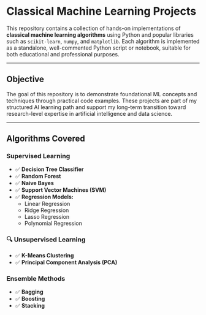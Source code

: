 # Classical Machine Learning Projects

This repository contains a collection of hands-on implementations of **classical machine learning algorithms** using Python and popular libraries such as `scikit-learn`, `numpy`, and `matplotlib`. Each algorithm is implemented as a standalone, well-commented Python script or notebook, suitable for both educational and professional purposes.

---

## Objective

The goal of this repository is to demonstrate foundational ML concepts and techniques through practical code examples. These projects are part of my structured AI learning path and support my long-term transition toward research-level expertise in artificial intelligence and data science.

---

##  Algorithms Covered

### Supervised Learning

- ✅ **Decision Tree Classifier**
- ✅ **Random Forest**
- ✅ **Naive Bayes**
- ✅ **Support Vector Machines (SVM)**
- ✅ **Regression Models:**
  - Linear Regression
  - Ridge Regression
  - Lasso Regression
  - Polynomial Regression

### 🔍 Unsupervised Learning

- ✅ **K-Means Clustering**
- ✅ **Principal Component Analysis (PCA)**

### Ensemble Methods

- ✅ **Bagging**
- ✅ **Boosting**
- ✅ **Stacking**






